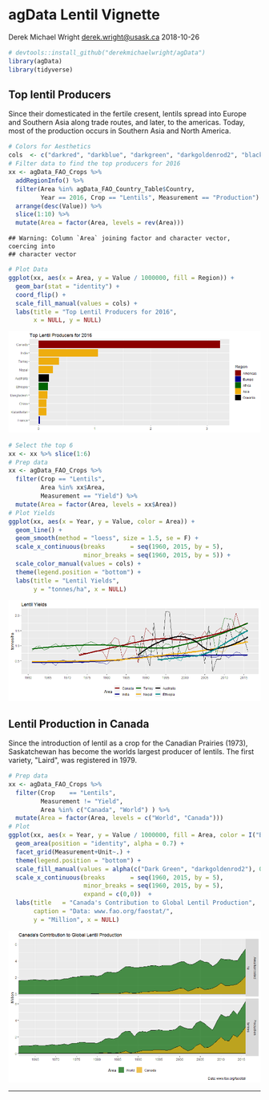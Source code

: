 agData Lentil Vignette
================
Derek Michael Wright <derek.wright@usask.ca>
2018-10-26

``` r
# devtools::install_github("derekmichaelwright/agData")
library(agData)
library(tidyverse)
```

Top lentil Producers
--------------------

Since their domesticated in the fertile cresent, lentils spread into Europe and Southern Asia along trade routes, and later, to the americas. Today, most of the production occurs in Southern Asia and North America.

``` r
# Colors for Aesthetics
cols  <- c("darkred", "darkblue", "darkgreen", "darkgoldenrod2", "black", "darkcyan")
# Filter data to find the top producers for 2016
xx <- agData_FAO_Crops %>% 
  addRegionInfo() %>%
  filter(Area %in% agData_FAO_Country_Table$Country,
         Year == 2016, Crop == "Lentils", Measurement == "Production") %>%
  arrange(desc(Value)) %>% 
  slice(1:10) %>%
  mutate(Area = factor(Area, levels = rev(Area)))
```

    ## Warning: Column `Area` joining factor and character vector, coercing into
    ## character vector

``` r
# Plot Data
ggplot(xx, aes(x = Area, y = Value / 1000000, fill = Region)) + 
  geom_bar(stat = "identity") + 
  coord_flip() +
  scale_fill_manual(values = cols) +
  labs(title = "Top Lentil Producers for 2016", 
       x = NULL, y = NULL)
```

![](agDataVignette_Lentils_files/figure-markdown_github/unnamed-chunk-2-1.png)

``` r
# Select the top 6
xx <- xx %>% slice(1:6)
# Prep data
xx <- agData_FAO_Crops %>%
  filter(Crop == "Lentils",
         Area %in% xx$Area,
         Measurement == "Yield") %>%
  mutate(Area = factor(Area, levels = xx$Area))
# Plot Yields
ggplot(xx, aes(x = Year, y = Value, color = Area)) +
  geom_line() +
  geom_smooth(method = "loess", size = 1.5, se = F) +
  scale_x_continuous(breaks       = seq(1960, 2015, by = 5),
                     minor_breaks = seq(1960, 2015, by = 5)) +
  scale_color_manual(values = cols) +
  theme(legend.position = "bottom") +
  labs(title = "Lentil Yields",
       y = "tonnes/ha", x = NULL)
```

![](agDataVignette_Lentils_files/figure-markdown_github/unnamed-chunk-2-2.png)

Lentil Production in Canada
---------------------------

Since the introduction of lentil as a crop for the Canadian Prairies (1973), Saskatchewan has become the worlds largest producer of lentils. The first variety, "Laird", was registered in 1979.

``` r
# Prep data
xx <- agData_FAO_Crops %>% 
  filter(Crop    == "Lentils", 
         Measurement != "Yield",
         Area %in% c("Canada", "World") ) %>%
  mutate(Area = factor(Area, levels = c("World", "Canada")))
# Plot
ggplot(xx, aes(x = Year, y = Value / 1000000, fill = Area, color = I("Black"))) +
  geom_area(position = "identity", alpha = 0.7) +
  facet_grid(Measurement+Unit~.) +
  theme(legend.position = "bottom") +
  scale_fill_manual(values = alpha(c("Dark Green", "darkgoldenrod2"), 0.6)) +
  scale_x_continuous(breaks       = seq(1960, 2015, by = 5),
                     minor_breaks = seq(1960, 2015, by = 5),
                     expand = c(0,0))  +
  labs(title   = "Canada's Contribution to Global Lentil Production",
       caption = "Data: www.fao.org/faostat/",
       y = "Million", x = NULL)
```

![](agDataVignette_Lentils_files/figure-markdown_github/unnamed-chunk-3-1.png)

------------------------------------------------------------------------
